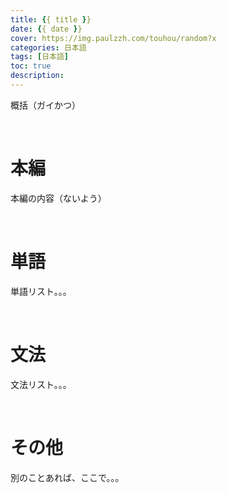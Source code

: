 ```yaml
---
title: {{ title }}
date: {{ date }}
cover: https://img.paulzzh.com/touhou/random?x
categories: 日本語
tags: [日本語]
toc: true
description: 
---
```


概括（ガイかつ）

<br/>

<!--more-->

# **本編**

本編の内容（ないよう）

<br/>

# **単語**

単語リスト。。。

<br/>

# **文法**

文法リスト。。。

<br/>

# **その他**

別のことあれば、ここで。。。

<br/>

